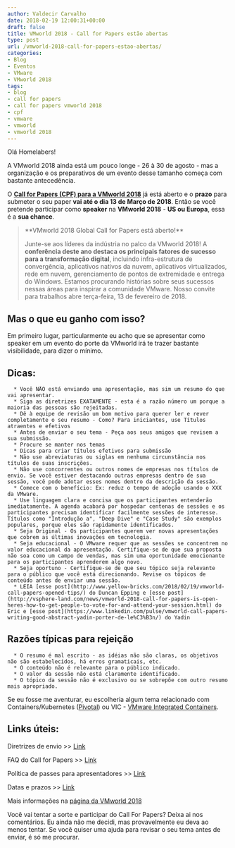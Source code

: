 ```yaml
---
author: Valdecir Carvalho
date: 2018-02-19 12:00:31+00:00
draft: false
title: VMworld 2018 - Call for Papers estão abertas
type: post
url: /vmworld-2018-call-for-papers-estao-abertas/
categories:
- Blog
- Eventos
- VMware
- VMworld 2018
tags:
- blog
- call for papers
- call for papers vmworld 2018
- cpf
- vmware
- vmworld
- vmworld 2018
---
```


Olá Homelabers!

A VMworld 2018 ainda está um pouco longe - 26 à 30 de agosto - mas a organização e os preparativos de um evento desse tamanho começa com bastante antecedência.

O [**Call for Papers (CPF) para a VMworld 2018**](https://www.vmworld.com/en/cfp.html) já está aberto e o **prazo** para submeter o seu paper **vai até o dia 13 de Março de 2018**. Então se você pretende participar como **speaker** na **VMworld 2018** - **US ou Europa**, essa é a **sua chance**.



<blockquote>**VMworld 2018 Global Call for Papers está aberto!**

Junte-se aos líderes da indústria no palco da VMworld 2018! A **conferência deste ano destaca os principais fatores de sucesso para a transformação digital**, incluindo infra-estrutura de convergência, aplicativos nativos da nuvem, aplicativos virtualizados, rede em nuvem, gerenciamento de pontos de extremidade e entrega do Windows. Estamos procurando histórias sobre seus sucessos nessas áreas para inspirar a comunidade VMware. Nosso convite para trabalhos abre terça-feira, 13 de fevereiro de 2018.</blockquote>





## Mas o que eu ganho com isso?



Em primeiro lugar, particularmente eu acho que se apresentar como speaker em um evento do porte da VMworld irá te trazer bastante visibilidade, para dizer o mínimo.



## Dicas:






      * Você NÃO está enviando uma apresentação, mas sim um resumo do que vai apresentar.
      * Siga as diretrizes EXATAMENTE - esta é a razão número um porque a maioria das pessoas são rejeitadas.
      * Dê à equipe de revisão um bom motivo para querer ler e rever completamente o seu resumo - Como? Para iniciantes, use Títulos atraentes e efetivos
      * Antes de enviar o seu tema - Peça aos seus amigos que revisem a sua submissão.
      * Procure se manter nos temas
      * Dicas para criar títulos efetivos para submissão
      * Não use abreviaturas ou siglas em nenhuma circunstância nos títulos de suas inscrições.
      * Não use concorrentes ou outros nomes de empresas nos títulos de envio. Se você estiver destacando outras empresas dentro de sua sessão, você pode adotar esses nomes dentro da descrição da sessão.
      * Comece com o benefício: Ex: reduz o tempo de adoção usando o XXX da VMware.
      * Use linguagem clara e concisa que os participantes entenderão imediatamente. A agenda acabará por hospedar centenas de sessões e os participantes precisam identificar facilmente sessões de interesse. Títulos como "Introdução a", "Deep Dive" e "Case Study" são exemplos populares, porque eles são rapidamente identificados.
      * Seja Original - Os participantes querem ver novas apresentações que cobrem as últimas inovações em tecnologia.
      * Seja educacional - O VMware requer que as sessões se concentrem no valor educacional da apresentação. Certifique-se de que sua proposta não soa como um campo de vendas, mas sim uma oportunidade emocionante para os participantes aprenderem algo novo.
      * Seja oportuno - Certifique-se de que seu tópico seja relevante para o público que você está direcionando. Revise os tópicos de conteúdo antes de enviar uma sessão.
      * LEIA [esse post](http://www.yellow-bricks.com/2018/02/19/vmworld-call-papers-opened-tips/) do Duncan Epping e [esse post](http://vsphere-land.com/news/vmworld-2018-call-for-papers-is-open-heres-how-to-get-people-to-vote-for-and-attend-your-session.html) do Eric e [esse post](https://www.linkedin.com/pulse/vmworld-call-papers-writing-good-abstract-yadin-porter-de-le%C3%B3n/) do Yadin




## Razões típicas para rejeição






      * O resumo é mal escrito - as idéias não são claras, os objetivos não são estabelecidos, há erros gramaticais, etc.
      * O conteúdo não é relevante para o público indicado.
      * O valor da sessão não está claramente identificado.
      * O tópico da sessão não é exclusivo ou se sobrepõe com outro resumo mais apropriado.


Se eu fosse me aventurar, eu escolheria algum tema relacionado com Containers/Kubernetes ([Pivotal](https://cloud.vmware.com/pivotal-container-service)) ou VIC - [VMware Integrated Containers](https://www.vmware.com/br/products/vsphere/integrated-containers.html).



## Links úteis:



Diretrizes de envio >> [Link](https://www.vmworld.com/content/dam/digitalmarketing/vmworld/assets/wcm/pdf/vmworld-2018-cfp-submission-guidelines.pdf)

FAQ do Call for Papers >> [Link](https://www.vmworld.com/content/dam/digitalmarketing/vmworld/assets/wcm/pdf/vmworld-2018-cfp-faq.pdf)

Política de passes para apresentadores >> [Link](https://www.vmworld.com/content/dam/digitalmarketing/vmworld/assets/wcm/pdf/vmworld-2018-speaker-pass-policy.pdf)

Datas e prazos >> [Link](https://www.vmworld.com/content/dam/digitalmarketing/vmworld/assets/wcm/pdf/vmworld-2018-cfp-key-content-dates.pdf)

Mais informações na [página da VMworld 2018](https://www.vmworld.com/en/cfp.html)

Você vai tentar a sorte e participar do Call For Papers? Deixa ai nos comentários. Eu ainda não me decidi, mas provavelmente eu deva ao menos tentar. Se você quiser uma ajuda para revisar o seu tema antes de enviar, é só me procurar.
